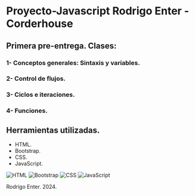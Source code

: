 # Proyecto-Javascript Rodrigo Enter - Corderhouse

## Primera pre-entrega. Clases:

### 1- Conceptos generales: Sintaxis y variables.

### 2- Control de flujos.

### 3- Ciclos e iteraciones.

### 4- Funciones.

## Herramientas utilizadas.

- HTML.
- Bootstrap.
- CSS.
- JavaScript.

![HTML](https://img.icons8.com/color/96/000000/html-5.png)
![Bootstrap](https://img.icons8.com/color/96/000000/bootstrap.png)
![CSS](https://img.icons8.com/color/96/000000/css3.png)
![JavaScript](https://img.icons8.com/color/96/000000/javascript.png)

Rodrigo Enter. 2024.
